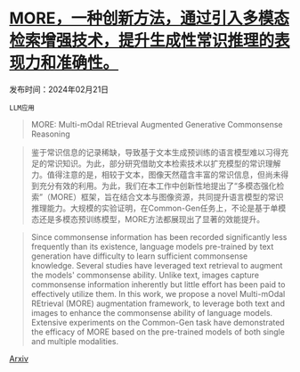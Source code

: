 # [MORE，一种创新方法，通过引入多模态检索增强技术，提升生成性常识推理的表现力和准确性。](https://arxiv.org/abs/2402.13625)

发布时间：2024年02月21日

`LLM应用`

> MORE: Multi-mOdal REtrieval Augmented Generative Commonsense Reasoning

> 鉴于常识信息的记录稀缺，导致基于文本生成预训练的语言模型难以习得充足的常识知识。为此，部分研究借助文本检索技术以扩充模型的常识理解力。值得注意的是，相较于文本，图像天然蕴含丰富的常识信息，但尚未得到充分有效的利用。为此，我们在本工作中创新性地提出了“多模态强化检索”（MORE）框架，旨在结合文本与图像资源，共同提升语言模型的常识推理能力。大规模的实验证明，在Common-Gen任务上，不论是基于单模态还是多模态预训练模型，MORE方法都展现出了显著的效能提升。

> Since commonsense information has been recorded significantly less frequently than its existence, language models pre-trained by text generation have difficulty to learn sufficient commonsense knowledge. Several studies have leveraged text retrieval to augment the models' commonsense ability. Unlike text, images capture commonsense information inherently but little effort has been paid to effectively utilize them. In this work, we propose a novel Multi-mOdal REtrieval (MORE) augmentation framework, to leverage both text and images to enhance the commonsense ability of language models. Extensive experiments on the Common-Gen task have demonstrated the efficacy of MORE based on the pre-trained models of both single and multiple modalities.

[Arxiv](https://arxiv.org/abs/2402.13625)